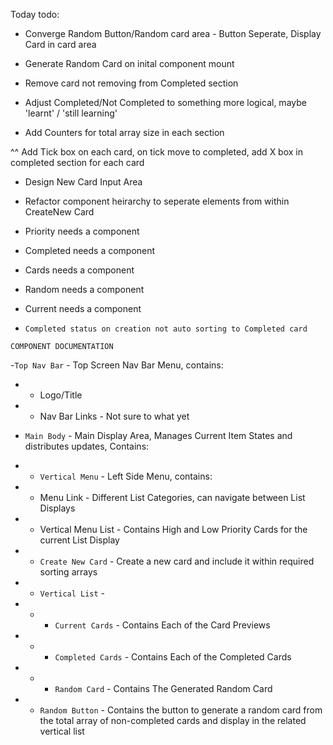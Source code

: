 


Today todo:
- Converge Random Button/Random card area - Button Seperate, Display Card in
card area
- Generate Random Card on inital component mount

- Remove card not removing from Completed section
- Adjust Completed/Not Completed to something more logical, maybe 'learnt' / 'still learning'

- Add Counters for total array size in each section

^^ Add Tick box on each card, on tick move to completed, add X box in completed section for each card


- Design New Card Input Area
- Refactor component heirarchy to seperate elements from within CreateNew Card
- Priority needs a component
- Completed needs a component
- Cards needs a component
- Random needs a component
- Current needs a component

- `Completed status on creation not auto sorting to Completed card`

`COMPONENT DOCUMENTATION`

-`Top Nav Bar` - Top Screen Nav Bar Menu, contains:
- - Logo/Title
- - Nav Bar Links - Not sure to what yet

- `Main Body` - Main Display Area, Manages Current Item States and distributes updates, Contains:

- - `Vertical Menu` - Left Side Menu, contains:
- - Menu Link - Different List Categories, can navigate between List Displays
- - Vertical Menu List - Contains High and Low Priority Cards for the current List Display 

- - `Create New Card` - Create a new card and include it within required sorting arrays

- - `Vertical List` - 
- - - `Current Cards` - Contains Each of the Card Previews
- - - `Completed Cards` - Contains Each of the Completed Cards
- - - `Random Card` - Contains The Generated Random Card

- - `Random Button` - Contains the button to generate a random card from the total array of non-completed cards and display in the related vertical list